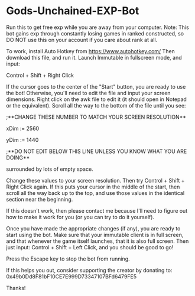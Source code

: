 # Gods-Unchained-EXP-Bot

Run this to get free exp while you are away from your computer.
Note: This bot gains exp through constantly losing games in ranked constructed,
so DO NOT use this on your account if you care about rank at all.

To work, install Auto Hotkey from https://www.autohotkey.com/
Then download this file, and run it.
Launch Immutable in fullscreen mode, and input:

Control + Shift + Right Click

If the cursor goes to the center of the "Start" button, you are ready to use the bot!
Otherwise, you'll need to edit the file and input your screen dimensions.
Right click on the awk file to edit it (it should open in Notepad or the equivalent).
Scroll all the way to the bottom of the file until you see:

;\*\*CHANGE THESE NUMBER TO MATCH YOUR SCREEN RESOLUTION\*\*

xDim := 2560

yDim := 1440

;\*\*DO NOT EDIT BELOW THIS LINE UNLESS YOU KNOW WHAT YOU ARE DOING\*\* 

surrounded by lots of empty space.

Change these values to your screen resolution.
Then try Control + Shift + Right Click again.
If this puts your cursor in the middle of the start, then scroll all the way back up to the top,
and use those values in the identical section near the beginning.

If this doesn't work, then please contact me because I'll need to figure out how to make it work for you (or you can try to do it yourself).


Once you have made the appropriate changes (if any), you are ready to start using the bot.
Make sure that your immutable client is in full screen, and that whenever the game itself launches, that it is also full screen.
Then just input: Control + Shift + Left Click, and you should be good to go!

Press the Escape key to stop the bot from running.

If this helps you out, consider supporting the creator by donating to:  
0x49b0Dd8F81bF10CE7E999D73347107BFd6479FE5  

Thanks!
